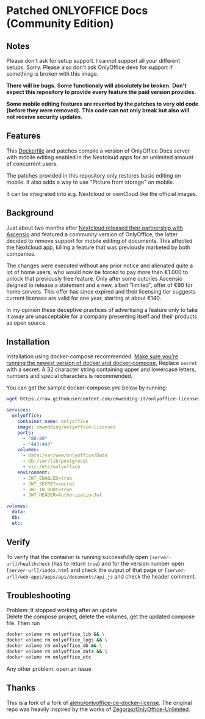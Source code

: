 # Patched ONLYOFFICE Docs (Community Edition)

## Notes

Please don't ask for setup support. I cannot support all your different setups. Sorry.
Please also don't ask OnlyOffice devs for support if something is broken with this image.

**There will be bugs.**
**Some functionaly will absolutely be broken.**
**Don't expect this repository to provide every feature the paid version provides.**

**Some mobile editing features are reverted by the patches to very old code (before they were removed).**
**This code can not only break but also will not receive security updates.**

## Features

This [Dockerfile](./Dockerfile) and patches compile a version of
OnlyOffice Docs server with mobile editing enabled in the Nextcloud apps for an
unlimited amount of concurrent users.

The patches provided in this repository only restores basic editing on mobile. It also adds a way to use "Picture from storage" on mobile.

It can be integrated into e.g. Nextcloud or ownCloud like the official images.

## Background

Just about two months after [Nextcloud released their partnership with Ascensio](https://nextcloud.com/blog/onlyoffice-and-nextcloud-partnering-up/)
and featured a community version of OnlyOffice, the latter decided to remove
support for mobile editing of documents. This affected the Nextcloud app,
killing a feature that was previously marketed by both companies.

The changes were executed without any prior notice and alienated quite a lot of
home users, who would now be forced to pay more than €1.000 to unlock that
previously free feature. Only after some outcries Ascensio deigned to release a
statement and a new, albeit "limited", offer of €90 for home servers. This
offer has since expired and their licensing tier suggests current licenses are
valid for one year, starting at about €140.

In my opinion these deceptive practices of advertising a feature only to take
it away are unacceptable for a company presenting itself and their products as
open source.


## Installation
Installation using docker-compose recommended. 
[Make sure you're running the newest version of docker and docker-compose.](https://docs.docker.com/engine/install/)
Replace `secret` with a secret. A 32 character string containing upper and lowercase letters, numbers and special characters is recommended.

You can get the sample docker-compose.yml below by running:
```bash
wget https://raw.githubusercontent.com/cmwedding-it/onlyoffice-licensed/main/docker-compose.yml
```

```yml
services:
  onlyoffice:
    container_name: onlyoffice
    image: cmwedding/onlyoffice-licensed
    ports:
      - "80:80"
      - "443:443"
    volumes:
      - data:/var/www/onlyoffice/Data
      - db:/var/lib/postgresql
      - etc:/etc/onlyoffice
    environment:
      - JWT_ENABLED=true
      - JWT_SECRET=secret
      - JWT_IN_BODY=true
      - JWT_HEADER=AuthorizationJwt

volumes:
  data:
  db:
  etc:
```

## Verify

To verify that the container is running successfully open
`[server-url]/healthcheck` (has to return `true`) and for the version number open
`[server-url]/index.html` and check the output of that page or
`[server-url]/web-apps/apps/api/documents/api.js` and check the header comment.

## Troubleshooting

Problem: It stopped working after an update <br>
Delete the compose project, delete the volumes, get the updated compose file.
Then run
```bash
docker volume rm onlyoffice_lib && \
docker volume rm onlyoffice_logs && \
docker volume rm onlyoffice_db && \
docker volume rm onlyoffice_data && \
docker volume rm onlyoffice_etc
```


Any other problem: open an issue

## Thanks

This is a fork of a fork of [aleho/onlyoffice-ce-docker-license](https://github.com/aleho/onlyoffice-ce-docker-license). The original repo was heavily inspired by the works of
[Zegorax/OnlyOffice-Unlimited](https://github.com/Zegorax/OnlyOffice-Unlimited).
